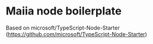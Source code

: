 # Maiia node boilerplate
Based on microsoft/TypeScript-Node-Starter (https://github.com/microsoft/TypeScript-Node-Starter)
